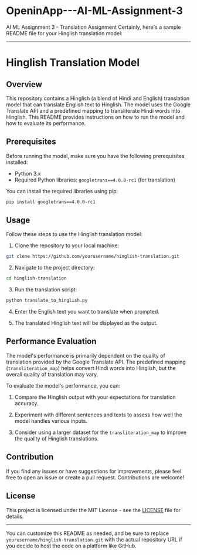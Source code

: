 # OpeninApp---AI-ML-Assignment-3
AI ML Assignment 3 - Translation Assignment
Certainly, here's a sample README file for your Hinglish translation model:

---

# Hinglish Translation Model

## Overview

This repository contains a Hinglish (a blend of Hindi and English) translation model that can translate English text to Hinglish. The model uses the Google Translate API and a predefined mapping to transliterate Hindi words into Hinglish. This README provides instructions on how to run the model and how to evaluate its performance.

## Prerequisites

Before running the model, make sure you have the following prerequisites installed:

- Python 3.x
- Required Python libraries: `googletrans==4.0.0-rc1` (for translation)

You can install the required libraries using pip:

```bash
pip install googletrans==4.0.0-rc1
```

## Usage

Follow these steps to use the Hinglish translation model:

1. Clone the repository to your local machine:

```bash
git clone https://github.com/yourusername/hinglish-translation.git
```

2. Navigate to the project directory:

```bash
cd hinglish-translation
```

3. Run the translation script:

```bash
python translate_to_hinglish.py
```

4. Enter the English text you want to translate when prompted.

5. The translated Hinglish text will be displayed as the output.

## Performance Evaluation

The model's performance is primarily dependent on the quality of translation provided by the Google Translate API. The predefined mapping (`transliteration_map`) helps convert Hindi words into Hinglish, but the overall quality of translation may vary.

To evaluate the model's performance, you can:

1. Compare the Hinglish output with your expectations for translation accuracy.

2. Experiment with different sentences and texts to assess how well the model handles various inputs.

3. Consider using a larger dataset for the `transliteration_map` to improve the quality of Hinglish translations.

## Contribution

If you find any issues or have suggestions for improvements, please feel free to open an issue or create a pull request. Contributions are welcome!

## License

This project is licensed under the MIT License - see the [LICENSE](LICENSE) file for details.

---

You can customize this README as needed, and be sure to replace `yourusername/hinglish-translation.git` with the actual repository URL if you decide to host the code on a platform like GitHub.
